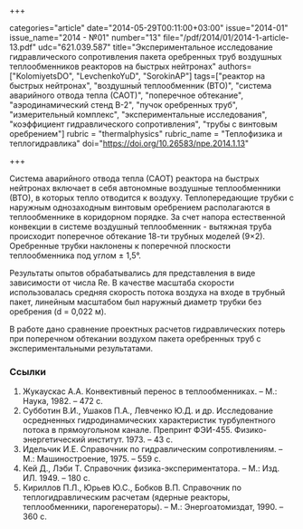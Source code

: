 +++

categories="article"
date="2014-05-29T00:11:00+03:00"
issue="2014-01"
issue_name="2014 - №01"
number="13"
file="/pdf/2014/01/2014-1-article-13.pdf"
udc="621.039.587"
title="Экспериментальное исследование гидравлического сопротивления пакета оребренных труб воздушных теплообменников реакторов на быстрых нейтронах"
authors=["KolomiyetsDО", "LevchenkoYuD", "SorokinАP"]
tags=["реактор на быстрых нейтронах", "воздушный теплообменник (ВТО)", "система аварийного отвода тепла (САОТ)", "поперечное обтекание", "аэродинамический стенд В-2", "пучок оребренных труб", "измерительный комплекс", "экспериментальные исследования", "коэффициент гидравлического сопротивления", "трубы с винтовым оребрением"]
rubric = "thermalphysics"
rubric_name = "Теплофизика и теплогидравлика"
doi="https://doi.org/10.26583/npe.2014.1.13"

+++

Система аварийного отвода тепла (САОТ) реактора на быстрых нейтронах включает в себя автономные воздушные теплообменники (ВТО), в которых тепло отводится к воздуху. Теплопередающие трубки с наружным однозаходным винтовым оребрением располагаются в теплообменнике в коридорном порядке. За счет напора естественной конвекции в системе воздушный теплообменник - вытяжная труба происходит поперечное обтекание 18-ти трубных моделей (9×2). Оребренные трубки наклонены к поперечной плоскости теплообменника под углом ± 1,5°.

Результаты опытов обрабатывались для представления в виде зависимости от числа Re. В качестве масштаба скорости использовалась средняя скорость потока воздуха на входе в трубный пакет, линейным масштабом был наружный диаметр трубки без оребрения (d = 0,022 м).

В работе дано сравнение проектных расчетов гидравлических потерь при поперечном обтекании воздухом пакета оребренных труб с экспериментальными результатами.

### Ссылки

1. Жукаускас А.А. Конвективный перенос в теплообменниках. – М.: Наука, 1982. – 472 с.
2. Субботин В.И., Ушаков П.А., Левченко Ю.Д. и др. Исследование осредненных гидродинамических характеристик турбулентного потока в прямоугольном канале. Препринт ФЭИ-455. Физико-энергетический институт. 1973. – 43 с.
3. Идельчик И.Е. Справочник по гидравлическим сопротивлениям. – М.: Машиностроение, 1975. – 559 c.
4. Кей Д., Лэби Т. Справочник физика-экспериментатора. – М.: Изд. ИЛ. 1949. – 180 с.
5. Кириллов П.Л., Юрьев Ю.С., Бобков В.П. Справочник по теплогидравлическим расчетам (ядерные реакторы, теплообменники, парогенераторы). – М.: Энергоатомиздат, 1990. – 360 с.